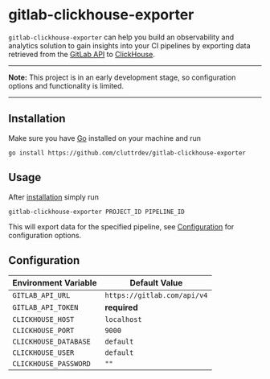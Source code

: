 # gitlab-clickhouse-exporter

`gitlab-clickhouse-exporter` can help you build an observability and analytics
solution to gain insights into your CI pipelines by exporting data retrieved
from the [GitLab API][gitlab-api] to [ClickHouse][clickhouse].

---

**Note:** This project is in an early development stage, so configuration options
and functionality is limited.

---


## Installation

Make sure you have [Go][go-install] installed on your machine and run

```shell
go install https://github.com/cluttrdev/gitlab-clickhouse-exporter
```

## Usage

After [installation](#installation) simply run

```shell
gitlab-clickhouse-exporter PROJECT_ID PIPELINE_ID
```

This will export data for the specified pipeline, see [Configuration](#configuration)
for configuration options.

## Configuration

| Environment Variable  | Default Value               |
| ---                   | ---                         |
| `GITLAB_API_URL`      | `https://gitlab.com/api/v4` |
| `GITLAB_API_TOKEN`    | **required**                |
| `CLICKHOUSE_HOST`     | `localhost`                 |
| `CLICKHOUSE_PORT`     | `9000`                      |
| `CLICKHOUSE_DATABASE` | `default`                   |
| `CLICKHOUSE_USER`     | `default`                   |
| `CLICKHOUSE_PASSWORD` | `""`                        |


[gitlab-api]: https://docs.gitlab.com/ee/api/rest/
[clickhouse]: https://clickhouse.com/
[go-install]: https://go.dev/doc/install
